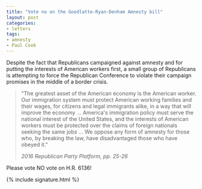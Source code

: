 ```yaml
---
title: "Vote no on the Goodlatte-Ryan-Denham Amnesty bill"
layout: post
categories:
- letters
tags:
- amnesty
- Paul Cook
---
```


Despite the fact that Republicans campaigned against amnesty and for putting the interests of American workers first, a small group of Republicans is attempting to force the Republican Conference to violate their campaign promises in the middle of a border crisis.

> "The greatest asset of the American economy is the American worker. Our immigration system must protect American working families and their wages, for citizens and legal immigrants alike, in a way that will improve the economy ... America's immigration policy must serve the national interest of the United States, and the interests of American workers must be protected over the claims of foreign nationals seeking the same jobs ... We oppose any form of amnesty for those who, by breaking the law, have disadvantaged those who have obeyed it."
>
> <cite>2016 Republican Party Platform, pp. 25-26</cite>

Please vote NO vote on H.R. 6136!

{% include signature.html %}
